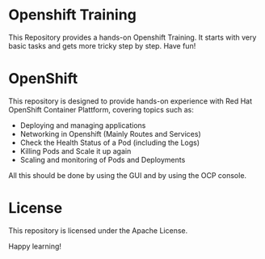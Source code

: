 # Openshift Training
This Repository provides a hands-on Openshift Training. It starts with very basic tasks and gets more tricky step by step. Have fun! 

# OpenShift
This repository is designed to provide hands-on experience with Red Hat OpenShift Container Plattform, covering topics such as:

- Deploying and managing applications
- Networking in Openshift (Mainly Routes and Services)
- Check the Health Status of a Pod (including the Logs)
- Killing Pods and Scale it up again 
- Scaling and monitoring of Pods and Deployments

All this should be done by using the GUI and by using the OCP console. 

# License
This repository is licensed under the Apache License.

Happy learning!